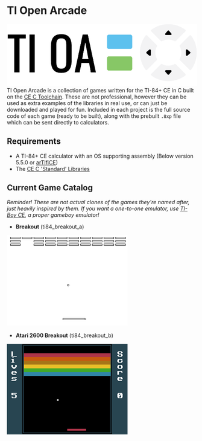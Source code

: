 
# TI Open Arcade
![Logo](https://raw.githubusercontent.com/iBrushC/ti-open-arcade/main/media/Logo@4x.png)
TI Open Arcade is a collection of games written for the TI-84+ CE in C built on the [CE C Toolchain](https://github.com/CE-Programming/toolchain). These are not professional, however they can be used as extra examples of the libraries in real use, or can just be downloaded and played for fun. Included in each project is the full source code of each game (ready to be built), along with the prebuilt ``.8xp`` file which can be sent directly to calculators.

## Requirements
- A TI-84+ CE calculator with an OS supporting assembly (Below version 5.5.0 or [arTIfiCE](https://yvantt.github.io/arTIfiCE/))
- The [CE C 'Standard' Libraries](https://github.com/CE-Programming/libraries/releases/tag/v9.2.2)

## Current Game Catalog
*Reminder! These are not actual clones of the games they're named after, just heavily inspired by them. If you want a one-to-one emulator, use [TI-Boy CE](https://calc84maniac.github.io/tiboyce/), a proper gameboy emulator!*
- **Breakout** (ti84_breakout_a)

![Screenshot of Breakout version A](https://raw.githubusercontent.com/iBrushC/ti-open-arcade/main/ti84_breakout_a/media/screenshot1.png)
- **Atari 2600 Breakout** (ti84_breakout_b)

![Screenshot of Breakout version B](https://raw.githubusercontent.com/iBrushC/ti-open-arcade/main/ti84_breakout_b/media/screenshot1.png)
